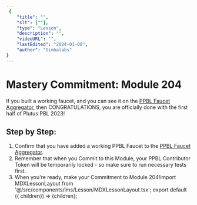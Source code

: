 ```yaml
---
 {
	"title": "",
	"slt": [""],
	"type": "Lesson",
	"description": "",
	"videoURL": "",
	"lastEdited": "2024-01-08",
	"author": "Gimbalabs"
}
---
```

 
 # Mastery Commitment: Module 204

If you built a working faucet, and you can see it on the [PPBL Faucet Aggregator](/modules/204/faucet-aggregator), then CONGRATULATIONS, you are officially done with the first half of Plutus PBL 2023!


## Step by Step:

1. Confirm that you have added a working PPBL Faucet to the [PPBL Faucet Aggregator](/modules/204/faucet-aggregator).
2. Remember that when you Commit to this Module, your PPBL Contributor Token will be temporarily locked - so make sure to run necessary tests first.
3. When you're ready, make your Commitment to Module 204!import MDXLessonLayout from '@/src/components/lms/Lesson/MDXLessonLayout.tsx';
export default ({ children}) => <MDXLessonLayout>{children}</MDXLessonLayout>;
